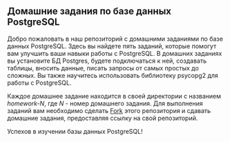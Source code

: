 ## Домашние задания по базе данных PostgreSQL

Добро пожаловать в наш репозиторий с домашними заданиями по базе данных PostgreSQL. 
Здесь вы найдете пять заданий, которые помогут вам улучшить ваши навыки работы с PostgreSQL. 
В домашних заданиях вы установите БД Postgres, будете подключаться к ней, создавать таблицы, вносить данные, 
писать запросы от самых простых до сложных. Вы также научитесь использовать библиотеку psycopg2 для работы с PostgreSQL.

Каждое домашнее задание находится в своей директории с названием _homework-N_, где _N_ - номер домашнего задания. 
Для выполнения заданий вам необходимо сделать [Fork](https://github.com/kirillskyeng/postgres-homeworks/fork) 
этого репозитория и сдавать домашние задания, предоставляя ссылку на свой репозиторий.

Успехов в изучении базы данных PostgreSQL!